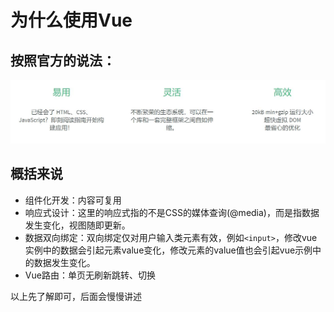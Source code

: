 # 为什么使用Vue

## 按照官方的说法：
<img src="./_res/1.jpg">

## 概括来说
+ 组件化开发：内容可复用
+ 响应式设计：这里的响应式指的不是CSS的媒体查询(@media)，而是指数据发生变化，视图随即更新。
+ 数据双向绑定：双向绑定仅对用户输入类元素有效，例如`<input>`，修改vue实例中的数据会引起元素value变化，修改元素的value值也会引起vue示例中的数据发生变化。
+ Vue路由：单页无刷新跳转、切换

以上先了解即可，后面会慢慢讲述